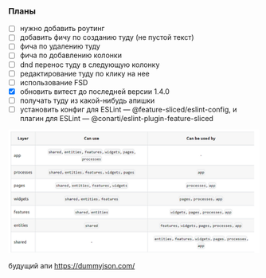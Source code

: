 ### Планы
- [ ] нужно добавить роутинг
- [ ] добавить фичу по созданию туду (не пустой текст)
- [ ] фича по удалению туду 
- [ ] фича по добавлению колонки
- [ ] dnd перенос туду в следующую колонку
- [ ] редактирование туду по клику на нее
- [ ] использование FSD
- [x] обновить витест до последней версии 1.4.0
- [ ] получать туду из какой-нибудь апишки
- [ ] установить конфиг для ESLint — @feature-sliced/eslint-config, и плагин для ESLint — @conarti/eslint-plugin-feature-sliced

![img.png](img.png)

будущий апи https://dummyjson.com/
